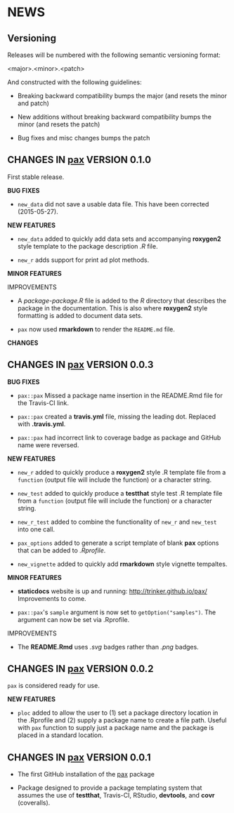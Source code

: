 NEWS
====

Versioning
----------

Releases will be numbered with the following semantic versioning format:

&lt;major&gt;.&lt;minor&gt;.&lt;patch&gt;

And constructed with the following guidelines:

* Breaking backward compatibility bumps the major (and resets the minor 
  and patch)

* New additions without breaking backward compatibility bumps the minor 
  (and resets the patch)

* Bug fixes and misc changes bumps the patch

**CHANGES** IN <a href="https://github.com/trinker/pax" target="_blank">pax</a> VERSION 0.1.0
----------------------------------------------------------------

First stable release.

**BUG FIXES**

* `new_data` did not save a usable data file.  This have been corrected 
  (2015-05-27).

**NEW FEATURES**

* `new_data` added to quickly add data sets and accompanying **roxygen2** style 
  template to the package description *.R* file.

* `new_r` adds support for print ad plot methods.

**MINOR FEATURES**

IMPROVEMENTS

* A *package-package.R* file is added to the *R* directory that describes the 
  package in the documentation.  This is also where **roxygen2** style 
  formatting is added to document data sets.

* `pax` now used **rmarkdown** to render the `README.md` file.

**CHANGES**

**CHANGES** IN <a href="https://github.com/trinker/pax" target="_blank">pax</a> VERSION 0.0.3
----------------------------------------------------------------

**BUG FIXES**

* `pax::pax`  Missed a package name insertion in the README.Rmd file for the 
  Travis-CI link.

* `pax::pax` created a **travis.yml** file, missing the leading dot.  Replaced 
  with **.travis.yml**.

* `pax::pax` had incorrect link to coverage badge as package and GitHub name were
  reversed.

**NEW FEATURES**

* `new_r` added to quickly produce a **roxygen2** style .R template file from a 
  `function` (output file will include the function) or a character string.

* `new_test` added to quickly produce a **testthat** style test .R template file 
   from a `function` (output file will include the function) or a character string.

* `new_r_test` added to combine the functionality of `new_r` and `new_test` into 
  one call.

* `pax_options` added to generate a script template of blank **pax** options 
  that can be added to *.Rprofile*.

* `new_vignette` added to quickly add **rmarkdown** style vignette tempaltes.


**MINOR FEATURES**

* **staticdocs** website is up and running: http://trinker.github.io/pax/  
  Improvements to come.

* `pax::pax`'s `sample` argument is now set to `getOption("samples")`.  The 
  argument can now be set via .Rprofile.

IMPROVEMENTS

* The **README.Rmd** uses *.svg* badges rather than *.png* badges.


**CHANGES** IN <a href="https://github.com/trinker/pax" target="_blank">pax</a> VERSION 0.0.2
----------------------------------------------------------------

`pax` is considered ready for use.


**NEW FEATURES**

* `ploc` added to allow the user to (1) set a package directory location in the 
  .Rprofile and (2) supply a package name to create a file path.  Useful with
  `pax` function to supply just a package name and the package is placed in a 
  standard location.


**CHANGES** IN <a href="https://github.com/trinker/pax" target="_blank">pax</a> VERSION 0.0.1
----------------------------------------------------------------

* The first GitHub installation of the <a href="https://github.com/trinker/pax" target="_blank">pax</a> package

* Package designed to provide a package templating system that assumes the use 
  of **testthat**, Travis-CI, RStudio, **devtools**, and **covr** (coveralls).